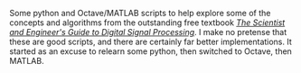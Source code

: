 Some python and Octave/MATLAB scripts to help explore some of the concepts and algorithms from the outstanding free textbook [*The Scientist and Engineer's Guide to Digital Signal Processing*](http://www.dspguide.com/). I make no pretense that these are good scripts, and there are certainly far better implementations. It started as an excuse to relearn some python, then switched to Octave, then MATLAB.